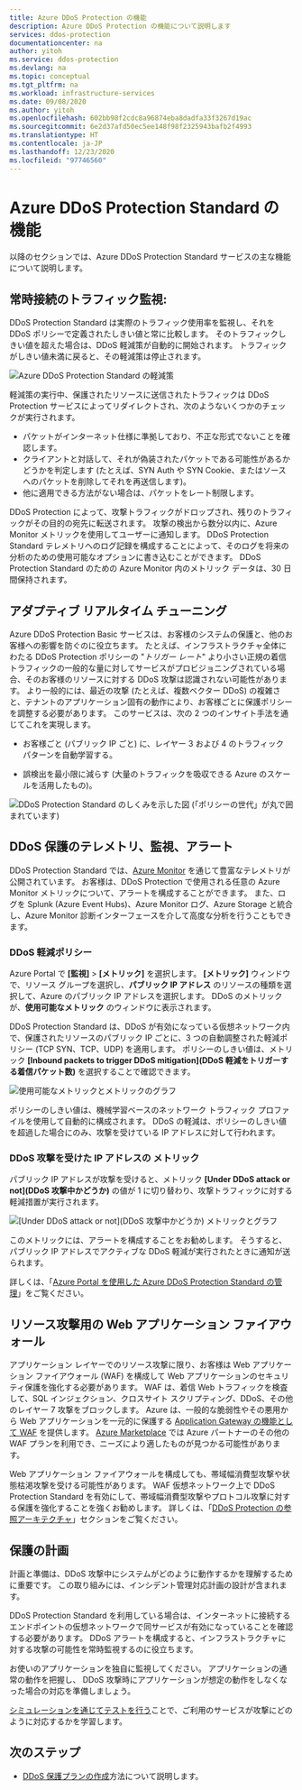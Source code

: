 ```yaml
---
title: Azure DDoS Protection の機能
description: Azure DDoS Protection の機能について説明します
services: ddos-protection
documentationcenter: na
author: yitoh
ms.service: ddos-protection
ms.devlang: na
ms.topic: conceptual
ms.tgt_pltfrm: na
ms.workload: infrastructure-services
ms.date: 09/08/2020
ms.author: yitoh
ms.openlocfilehash: 602bb98f2cdc8a96874eba8dadfa33f3267d19ac
ms.sourcegitcommit: 6e2d37afd50ec5ee148f98f2325943bafb2f4993
ms.translationtype: HT
ms.contentlocale: ja-JP
ms.lasthandoff: 12/23/2020
ms.locfileid: "97746560"
---
```

# <a name="azure-ddos-protection-standard-features"></a>Azure DDoS Protection Standard の機能

以降のセクションでは、Azure DDoS Protection Standard サービスの主な機能について説明します。

## <a name="always-on-traffic-monitoring"></a>常時接続のトラフィック監視:

DDoS Protection Standard は実際のトラフィック使用率を監視し、それを DDoS ポリシーで定義されたしきい値と常に比較します。 そのトラフィックしきい値を超えた場合は、DDoS 軽減策が自動的に開始されます。 トラフィックがしきい値未満に戻ると、その軽減策は停止されます。

![Azure DDoS Protection Standard の軽減策](./media/ddos-protection-overview/mitigation.png)

軽減策の実行中、保護されたリソースに送信されたトラフィックは DDoS Protection サービスによってリダイレクトされ、次のようないくつかのチェックが実行されます。

- パケットがインターネット仕様に準拠しており、不正な形式でないことを確認します。
- クライアントと対話して、それが偽装されたパケットである可能性があるかどうかを判定します (たとえば、SYN Auth や SYN Cookie、またはソースへのパケットを削除してそれを再送信します)。
- 他に適用できる方法がない場合は、パケットをレート制限します。

DDoS Protection によって、攻撃トラフィックがドロップされ、残りのトラフィックがその目的の宛先に転送されます。 攻撃の検出から数分以内に、Azure Monitor メトリックを使用してユーザーに通知します。 DDoS Protection Standard テレメトリへのログ記録を構成することによって、そのログを将来の分析のための使用可能なオプションに書き込むことができます。 DDoS Protection Standard のための Azure Monitor 内のメトリック データは、30 日間保持されます。

## <a name="adaptive-real-time-tuning"></a>アダプティブ リアルタイム チューニング

Azure DDoS Protection Basic サービスは、お客様のシステムの保護と、他のお客様への影響を防ぐのに役立ちます。 たとえば、インフラストラクチャ全体にわたる DDoS Protection ポリシーの "*トリガー レート*" より小さい正規の着信トラフィックの一般的な量に対してサービスがプロビジョニングされている場合、そのお客様のリソースに対する DDoS 攻撃は認識されない可能性があります。 より一般的には、最近の攻撃 (たとえば、複数ベクター DDoS) の複雑さと、テナントのアプリケーション固有の動作により、お客様ごとに保護ポリシーを調整する必要があります。 このサービスは、次の 2 つのインサイト手法を通じてこれを実現します。

- お客様ごと (パブリック IP ごと) に、レイヤー 3 および 4 のトラフィック パターンを自動学習する。

- 誤検出を最小限に減らす (大量のトラフィックを吸収できる Azure のスケールを活用したもの)。

![DDoS Protection Standard のしくみを示した図 (「ポリシーの世代」が丸で囲まれています)](./media/ddos-best-practices/image-5.png)

## <a name="ddos-protection-telemetry-monitoring-and-alerting"></a>DDoS 保護のテレメトリ、監視、アラート

DDoS Protection Standard では、[Azure Monitor](../azure-monitor/overview.md) を通じて豊富なテレメトリが公開されています。 お客様は、DDoS Protection で使用される任意の Azure Monitor メトリックについて、アラートを構成することができます。 また、ログを Splunk (Azure Event Hubs)、Azure Monitor ログ、Azure Storage と統合し、Azure Monitor 診断インターフェースを介して高度な分析を行うこともできます。

### <a name="ddos-mitigation-policies"></a>DDoS 軽減ポリシー

Azure Portal で **[監視]**  >  **[メトリック]** を選択します。 **[メトリック]** ウィンドウで、リソース グループを選択し、**パブリック IP アドレス** のリソースの種類を選択して、Azure のパブリック IP アドレスを選択します。 DDoS のメトリックが、**使用可能なメトリック** のウィンドウに表示されます。

DDoS Protection Standard は、DDoS が有効になっている仮想ネットワーク内で、保護されたリソースのパブリック IP ごとに、3 つの自動調整された軽減ポリシー (TCP SYN、TCP、UDP) を適用します。 ポリシーのしきい値は、メトリック **[Inbound packets to trigger DDoS mitigation]\(DDoS 軽減をトリガーする着信パケット数\)** を選択することで確認できます。

![使用可能なメトリックとメトリックのグラフ](./media/ddos-best-practices/image-7.png)

ポリシーのしきい値は、機械学習ベースのネットワーク トラフィック プロファイルを使用して自動的に構成されます。 DDoS の軽減は、ポリシーのしきい値を超過した場合にのみ、攻撃を受けている IP アドレスに対して行われます。

### <a name="metric-for-an-ip-address-under-ddos-attack"></a>DDoS 攻撃を受けた IP アドレスの メトリック

パブリック IP アドレスが攻撃を受けると、メトリック **[Under DDoS attack or not]\(DDoS 攻撃中かどうか\)** の値が 1 に切り替わり、攻撃トラフィックに対する軽減措置が実行されます。

![[Under DDoS attack or not]\(DDoS 攻撃中かどうか\) メトリックとグラフ](./media/ddos-best-practices/image-8.png)

このメトリックには、アラートを構成することをお勧めします。 そうすると、パブリック IP アドレスでアクティブな DDoS 軽減が実行されたときに通知が送られます。

詳しくは、「[Azure Portal を使用した Azure DDoS Protection Standard の管理](manage-ddos-protection.md)」をご覧ください。

## <a name="web-application-firewall-for-resource-attacks"></a>リソース攻撃用の Web アプリケーション ファイアウォール

アプリケーション レイヤーでのリソース攻撃に限り、お客様は Web アプリケーション ファイアウォール (WAF) を構成して Web アプリケーションのセキュリティ保護を強化する必要があります。 WAF は、着信 Web トラフィックを検査して、SQL インジェクション、クロスサイト スクリプティング、DDoS、その他のレイヤー 7 攻撃をブロックします。 Azure は、一般的な脆弱性やその悪用から Web アプリケーションを一元的に保護する [Application Gateway の機能として WAF](../web-application-firewall/ag/ag-overview.md) を提供します。 [Azure Marketplace](https://azuremarketplace.microsoft.com/marketplace/apps?search=WAF&page=1) では Azure パートナーのその他の WAF プランを利用でき、ニーズにより適したものが見つかる可能性があります。

Web アプリケーション ファイアウォールを構成しても、帯域幅消費型攻撃や状態枯渇攻撃を受ける可能性があります。 WAF 仮想ネットワーク上で DDoS Protection Standard を有効にして、帯域幅消費型攻撃やプロトコル攻撃に対する保護を強化することを強くお勧めします。 詳しくは、「[DDoS Protection の参照アーキテクチャ](ddos-protection-reference-architectures.md)」セクションをご覧ください。

## <a name="protection-planning"></a>保護の計画

計画と準備は、DDoS 攻撃中にシステムがどのように動作するかを理解するために重要です。 この取り組みには、インシデント管理対応計画の設計が含まれます。

DDoS Protection Standard を利用している場合は、インターネットに接続するエンドポイントの仮想ネットワークで同サービスが有効になっていることを確認する必要があります。 DDoS アラートを構成すると、インフラストラクチャに対する攻撃の可能性を常時監視するのに役立ちます。 

お使いのアプリケーションを独自に監視してください。 アプリケーションの通常の動作を把握し、 DDoS 攻撃時にアプリケーションが想定の動作をしなくなった場合の対応を準備しましょう。 

[シミュレーションを通じてテストを行う](test-through-simulations.md)ことで、ご利用のサービスが攻撃にどのように対応するかを学習します。

## <a name="next-steps"></a>次のステップ

- [DDoS 保護プランの作成](manage-ddos-protection.md)方法について説明します。
